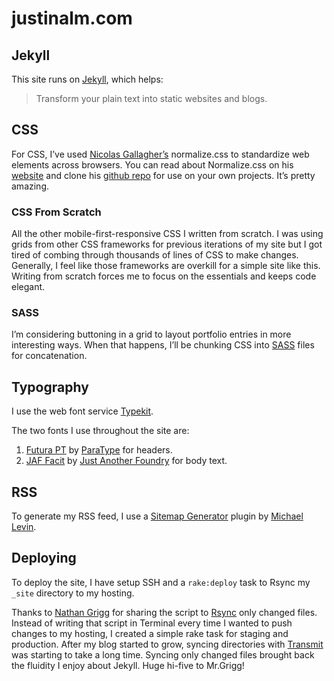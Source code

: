 # justinalm.com

## Jekyll
This site runs on [Jekyll](http://jekyllrb.com), which helps:

> Transform your plain text into static websites and blogs.

## CSS
For CSS, I’ve used [Nicolas Gallagher’s](http://nicolasgallagher.com) normalize.css to standardize web elements across browsers. You can read about Normalize.css on his [website](http://nicolasgallagher.com/about-normalize-css/) and clone his [github repo](https://github.com/necolas/normalize.css) for use on your own projects. It’s pretty amazing.

### CSS From Scratch
All the other mobile-first-responsive CSS I written from scratch. I was using grids from other CSS frameworks for previous iterations of my site but I got tired of combing through thousands of lines of CSS to make changes. Generally, I feel like those frameworks are overkill for a simple site like this. Writing from scratch forces me to focus on the essentials and keeps code elegant.

### SASS
I’m considering buttoning in a grid to layout portfolio entries in more interesting ways. When that happens, I’ll be chunking CSS into [SASS](http://sass-lang.com) files for concatenation.

## Typography
I use the web font service [Typekit](https://typekit.com).

The two fonts I use throughout the site are:

1. [Futura PT](https://typekit.com/fonts/futura-pt) by [ParaType](http://www.paratype.com) for headers.
2. [JAF Facit](https://typekit.com/fonts/jaf-facitweb) by [Just Another Foundry](http://justanotherfoundry.com) for body text.

## RSS
To generate my RSS feed, I use a [Sitemap Generator](https://github.com/kinnetica/jekyll-plugins) plugin by [Michael Levin](http://www.kinnetica.com).

## Deploying
To deploy the site, I have setup SSH and a `rake:deploy` task to Rsync my `_site` directory to my hosting.

Thanks to [Nathan Grigg](http://nathangrigg.net/2012/04/rsyncing-jekyll/) for sharing the script to [Rsync](http://rsync.samba.org) only changed files. Instead of writing that script in Terminal every time I wanted to push changes to my hosting, I created a simple rake task for staging and production. After my blog started to grow, syncing directories with [Transmit](http://panic.com/transmit/) was starting to take a long time. Syncing only changed files brought back the fluidity I enjoy about Jekyll. Huge hi-five to Mr.Grigg!
